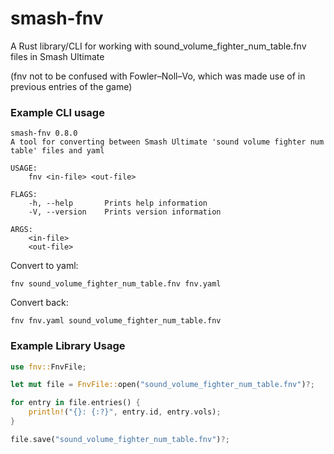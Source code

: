 # smash-fnv

A Rust library/CLI for working with sound_volume_fighter_num_table.fnv files in Smash Ultimate 

(fnv not to be confused with Fowler–Noll–Vo, which was made use of in previous entries of the game)

### Example CLI usage

```
smash-fnv 0.8.0
A tool for converting between Smash Ultimate 'sound volume fighter num table' files and yaml

USAGE:
    fnv <in-file> <out-file>

FLAGS:
    -h, --help       Prints help information
    -V, --version    Prints version information

ARGS:
    <in-file>
    <out-file>
```

Convert to yaml:

```
fnv sound_volume_fighter_num_table.fnv fnv.yaml
```

Convert back:

```
fnv fnv.yaml sound_volume_fighter_num_table.fnv
```


### Example Library Usage

```rust
use fnv::FnvFile;

let mut file = FnvFile::open("sound_volume_fighter_num_table.fnv")?;

for entry in file.entries() {
    println!("{}: {:?}", entry.id, entry.vols);
}

file.save("sound_volume_fighter_num_table.fnv")?;
```
